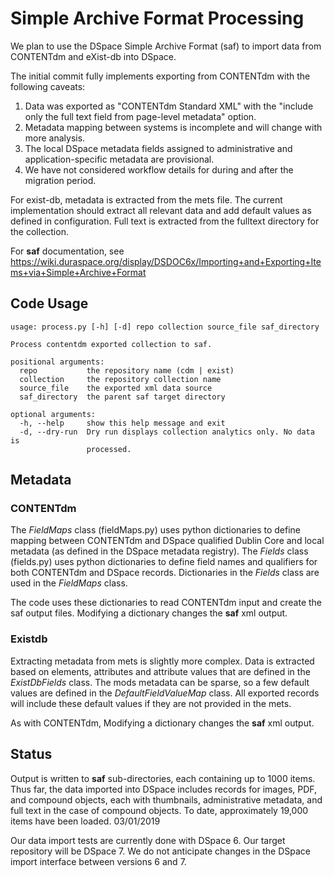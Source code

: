 # Simple Archive Format Processing

We plan to use the DSpace Simple Archive Format (saf) to import data from CONTENTdm and eXist-db into DSpace.

The initial commit fully implements exporting from CONTENTdm with the following caveats:

1. Data was exported as "CONTENTdm Standard XML" with the "include only the full text field from page-level metadata"
option.
2. Metadata mapping between systems is incomplete and will change with more analysis.
3. The local DSpace metadata fields assigned to administrative and application-specific metadata are provisional.
4. We have not considered workflow details for during and after the migration period.

For exist-db, metadata is extracted from the mets file.  The current implementation should extract all relevant
data and add default values as defined in configuration.  Full text is extracted from the fulltext directory
for the collection.

For **saf** documentation, see https://wiki.duraspace.org/display/DSDOC6x/Importing+and+Exporting+Items+via+Simple+Archive+Format

## Code Usage 
```
usage: process.py [-h] [-d] repo collection source_file saf_directory

Process contentdm exported collection to saf.

positional arguments:
  repo           the repository name (cdm | exist)
  collection     the repository collection name
  source_file    the exported xml data source
  saf_directory  the parent saf target directory

optional arguments:
  -h, --help     show this help message and exit
  -d, --dry-run  Dry run displays collection analytics only. No data is
                 processed.
```
## Metadata

### CONTENTdm
The _FieldMaps_ class (fieldMaps.py) uses python dictionaries to define mapping between CONTENTdm and DSpace qualified
Dublin Core and local metadata (as defined in the DSpace metadata registry). The _Fields_ class (fields.py) uses python dictionaries
to define field names and qualifiers for both CONTENTdm and DSpace records. Dictionaries in the _Fields_ class are used in 
the _FieldMaps_ class.

The code uses these dictionaries to read CONTENTdm input and create the saf output files. Modifying a dictionary changes 
the **saf** xml output. 

### Existdb
Extracting metadata from mets is slightly more complex. Data is extracted based on elements, attributes and attribute
values that are defined in the _ExistDbFields_ class. The mods metadata can be sparse, so a few default values are 
defined in the _DefaultFieldValueMap_ class. All exported records will include these default values if they are not
provided in the mets.

As with CONTENTdm, Modifying a dictionary changes the **saf** xml output. 

## Status

Output is written to **saf** sub-directories, each containing up to 1000 items. Thus far, the data 
 imported into DSpace includes records for images, PDF, and compound objects, each with thumbnails, 
administrative metadata, and full text in the case of compound objects. To date, approximately 19,000 items have 
been loaded. 03/01/2019

Our data import tests are currently done with DSpace 6.  Our target repository will be DSpace 7.  We do not anticipate changes
in the DSpace import interface between versions 6 and 7.